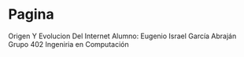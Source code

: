 # Pagina
Origen Y Evolucion Del Internet
Alumno: Eugenio Israel García Abraján
Grupo 402
Ingeniria en Computación
